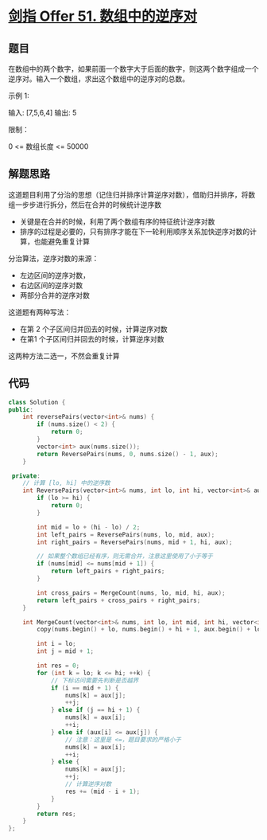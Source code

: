 # [剑指 Offer 51. 数组中的逆序对](https://leetcode-cn.com/problems/shu-zu-zhong-de-ni-xu-dui-lcof/)

## 题目

在数组中的两个数字，如果前面一个数字大于后面的数字，则这两个数字组成一个逆序对。输入一个数组，求出这个数组中的逆序对的总数。

 

示例 1:

输入: [7,5,6,4]
输出: 5

 

限制：

0 <= 数组长度 <= 50000

## 解题思路

这道题目利用了分治的思想（记住归并排序计算逆序对数），借助归并排序，将数组一步步进行拆分，然后在合并的时候统计逆序数

* 关键是在合并的时候，利用了两个数组有序的特征统计逆序对数
* 排序的过程是必要的，只有排序才能在下一轮利用顺序关系加快逆序对数的计算，也能避免重复计算

分治算法，逆序对数的来源：

* 左边区间的逆序对数，
* 右边区间的逆序对数
* 两部分合并的逆序对数

这道题有两种写法：

* 在第 2 个子区间归并回去的时候，计算逆序对数
* 在第1 个子区间归并回去的时候，计算逆序对数

这两种方法二选一，不然会重复计算

## 代码

`````c++
class Solution {
public:
    int reversePairs(vector<int>& nums) {
        if (nums.size() < 2) {
            return 0;
        }
        vector<int> aux(nums.size());
        return ReversePairs(nums, 0, nums.size() - 1, aux);
    }

 private:
    // 计算 [lo, hi] 中的逆序数
    int ReversePairs(vector<int>& nums, int lo, int hi, vector<int>& aux) {
        if (lo >= hi) {
            return 0;
        }

        int mid = lo + (hi - lo) / 2;
        int left_pairs = ReversePairs(nums, lo, mid, aux);
        int right_pairs = ReversePairs(nums, mid + 1, hi, aux);

        // 如果整个数组已经有序，则无需合并，注意这里使用了小于等于
        if (nums[mid] <= nums[mid + 1]) {
            return left_pairs + right_pairs;
        }

        int cross_pairs = MergeCount(nums, lo, mid, hi, aux);
        return left_pairs + cross_pairs + right_pairs;
    }

    int MergeCount(vector<int>& nums, int lo, int mid, int hi, vector<int>& aux) {
        copy(nums.begin() + lo, nums.begin() + hi + 1, aux.begin() + lo);

        int i = lo;
        int j = mid + 1;

        int res = 0;
        for (int k = lo; k <= hi; ++k) {
            // 下标访问需要先判断是否越界
            if (i == mid + 1) {
                nums[k] = aux[j];
                ++j;
            } else if (j == hi + 1) {
                nums[k] = aux[i];
                ++i;
            } else if (aux[i] <= aux[j]) {
                // 注意：这里是 <=，题目要求的严格小于
                nums[k] = aux[i];
                ++i;
            } else {
                nums[k] = aux[j];
                ++j;
                // 计算逆序对数
                res += (mid - i + 1);
            }
        }
        return res;
    }
};
`````

